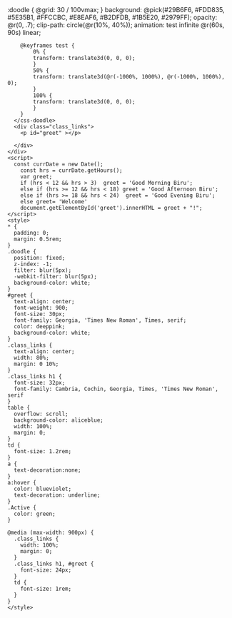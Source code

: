 <!DOCTYPE html>
<html lang="en" dir="ltr">
  <head>
    <meta charset="utf-8">
    <link rel="shortcut icon" type="image/png" href="classpng.png">
    <meta name="viewport" content="width=device-width ,initial-scale=1.0">
    <link rel="icon" type="img/png" href="logo.png"/>
    <link rel="stylesheet" href="https://cdnjs.cloudflare.com/ajax/libs/font-awesome/4.7.0/css/font-awesome.min.css">
    <script src="https://unpkg.com/css-doodle@0.15.3/css-doodle.min.js"></script>
    <title> Au Ah </title>
  </head>
  <body>
    <div>
      <css-doodle grid="5" class="doodle">
        :doodle {
            @grid: 30 / 100vmax;
        }
        background: @pick(#29B6F6, #FDD835, #5E35B1, #FFCCBC, #E8EAF6, #B2DFDB, #1B5E20, #2979FF);
        opacity: @r(0, .7);
        clip-path: circle(@r(10%, 40%));
        animation: test infinite @r(60s, 90s) linear;
        
        @keyframes test {
            0% {
            transform: translate3d(0, 0, 0);
            }
            50% {
            transform: translate3d(@r(-1000%, 1000%), @r(-1000%, 1000%), 0);
            }
            100% {
            transform: translate3d(0, 0, 0);
            }
        }
      </css-doodle>
      <div class="class_links">
        <p id="greet" ></p>
<!--         <p>No Regular Online Classes</p> -->
<!--         <h1>6th SEM</h1> -->
<!--         <table border>
          <tr>
            <td>
              <h3><a class="Active" href="https://us02web.zoom.us/j/86118334524" target="_blank">DA</a></h3>
            </td>
            <td>
              <h3><a class="Active" href="https://meet.google.com/kkt-anem-rih" target="_blank">ML</a></h3>
            </td>
            <td>
              <h3><a class="Active" href="https://meet.google.com/rnu-mxmx-qtv" target="_blank">WNS</a></h3>
            </td>
          </tr>
          <tr>
            <td>
              <h3><a class="Active" href="https://meet.google.com/xdq-vrqr-frx" target="_blank">T&T LAB</a></h3>
            </td>
            <td>
              <h3><a class="Active" href="https://kiit-ac-in.zoom.us/j/6209840220" target="_blank">CD</a></h3>
            </td>
            <td>
              <h3><a class="Active" href="http://meet.google.com/abd-qrvj-rqf" target="_blank">FPM</a></h3>
            </td>
          </tr>
         </table>
         <br/>
         <table border>
          <tr>
            <td>
              <h3>
                CC
              </h3>
            </td>
            <td>
              <h3><a class="Active" href="https://meet.google.com/bod-xwfy-wef" target="_blank">Mon</a></h3>
            </td>
            <td>
              <h3><a class="Active" href="https://meet.google.com/psh-hifq-vup" target="_blank">Tue Theory</a></h3>
            </td>
            <td>
              <h3><a class="Active" href="https://meet.google.com/hsd-yxcj-wfv" target="_blank">Tue Lab</a></h3>
            </td>
            <td>
              <h3><a class="Active" href="https://meet.google.com/uhv-tkqt-zjd" target="_blank">Lab Evaluation</a></h3>
            </td>
            <td>
              <h3><a class="Active" href="https://meet.google.com/pqa-roxo-jii" target="_blank">Thu</a></h3>
            </td>
          </tr>
        </table>
        <br/>
        <table border>
          <tr>
            <td>
              <h3>
                HRC
              </h3>
            </td>
            <td>
              <h3><a class="Active" href="https://sites.google.com/view/h2htechtrackgroup6" target="_blank">Notice Board</a></h3>
            </td>
            <td>
              <h3><a class="Active" href="https://docs.google.com/spreadsheets/d/1hnMRpZCHCQNnY3LrVsQ16peXvjtQvztKCYZmZw9lwpw/edit#gid=0" target="_blank">Reading</a></h3>
            </td>
            <td>
              <h3><a class="Active" href="https://docs.google.com/spreadsheets/d/10-k4LP8rNMYGVyXxJekRbCiaM91LjC7o2m2vNCeET1M/edit#gid=0" target="_blank">Itinerary</a></h3>
            </td>
          </tr>
        </table> -->
      </div>
    </div>
    <script>
      const currDate = new Date();
        const hrs = currDate.getHours();
        var greet;
        if (hrs < 12 && hrs > 3)  greet = 'Good Morning Biru';
        else if (hrs >= 12 && hrs < 18) greet = 'Good Afternoon Biru';
        else if (hrs >= 18 && hrs < 24)  greet = 'Good Evening Biru';
        else greet= 'Welcome'
        document.getElementById('greet').innerHTML = greet + "!";
    </script>
    <style>
    * {
      padding: 0;
      margin: 0.5rem;
    }
    .doodle {
      position: fixed;
      z-index: -1;
      filter: blur(5px);
      -webkit-filter: blur(5px);
      background-color: white;
    }
    #greet {
      text-align: center;
      font-weight: 900;
      font-size: 30px;
      font-family: Georgia, 'Times New Roman', Times, serif;
      color: deeppink;
      background-color: white;
    }
    .class_links {
      text-align: center;
      width: 80%;
      margin: 0 10%;
    }
    .class_links h1 {
      font-size: 32px;
      font-family: Cambria, Cochin, Georgia, Times, 'Times New Roman', serif
    }
    table {
      overflow: scroll;
      background-color: aliceblue;
      width: 100%;
      margin: 0;
    }
    td {
      font-size: 1.2rem;
    }      
    a {
      text-decoration:none;
    }
    a:hover {
      color: blueviolet;
      text-decoration: underline;
    }
    .Active {
      color: green;
    }

    @media (max-width: 900px) {
      .class_links {
        width: 100%;
        margin: 0;
      }
      .class_links h1, #greet {
        font-size: 24px;
      }
      td {
        font-size: 1rem;
      }
    }
    </style>
  </body>
</html>
